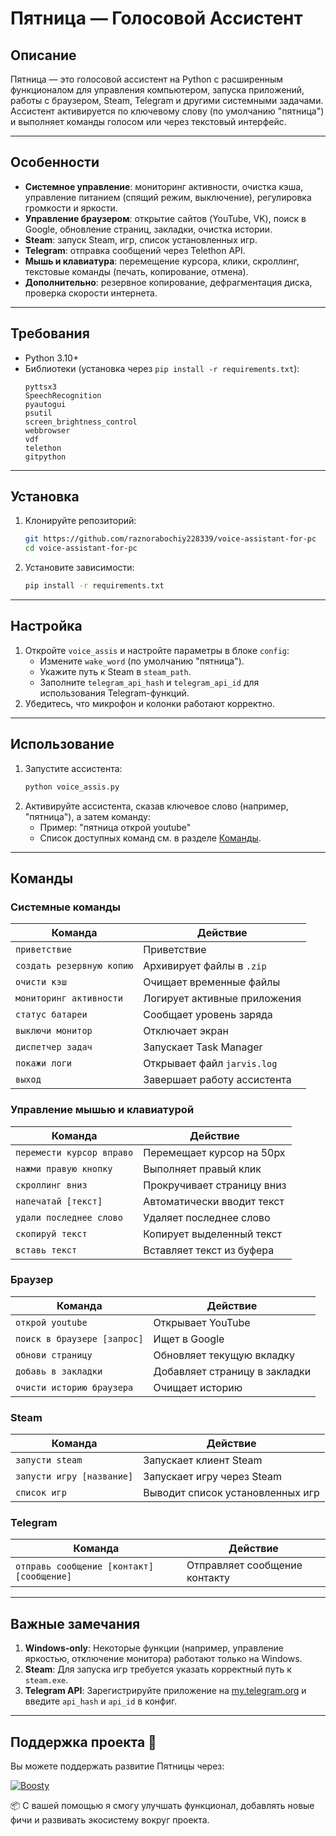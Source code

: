 # Пятница — Голосовой Ассистент

## Описание
Пятница — это голосовой ассистент на Python с расширенным функционалом для управления компьютером, запуска приложений, работы с браузером, Steam, Telegram и другими системными задачами. Ассистент активируется по ключевому слову (по умолчанию "пятница") и выполняет команды голосом или через текстовый интерфейс.

---

## Особенности
- **Системное управление**: мониторинг активности, очистка кэша, управление питанием (спящий режим, выключение), регулировка громкости и яркости.
- **Управление браузером**: открытие сайтов (YouTube, VK), поиск в Google, обновление страниц, закладки, очистка истории.
- **Steam**: запуск Steam, игр, список установленных игр.
- **Telegram**: отправка сообщений через Telethon API.
- **Мышь и клавиатура**: перемещение курсора, клики, скроллинг, текстовые команды (печать, копирование, отмена).
- **Дополнительно**: резервное копирование, дефрагментация диска, проверка скорости интернета.

---

## Требования
- Python 3.10+
- Библиотеки (установка через `pip install -r requirements.txt`):
  ```plaintext
  pyttsx3
  SpeechRecognition
  pyautogui
  psutil
  screen_brightness_control
  webbrowser
  vdf
  telethon
  gitpython
  ```

---

## Установка
1. Клонируйте репозиторий:
   ```bash
   git https://github.com/raznorabochiy228339/voice-assistant-for-pc
   cd voice-assistant-for-pc
   ```
2. Установите зависимости:
   ```bash
   pip install -r requirements.txt
   ```
---

## Настройка
1. Откройте `voice_assis` и настройте параметры в блоке `config`:
   - Измените `wake_word` (по умолчанию "пятница").
   - Укажите путь к Steam в `steam_path`.
   - Заполните `telegram_api_hash` и `telegram_api_id` для использования Telegram-функций.
2. Убедитесь, что микрофон и колонки работают корректно.

---

## Использование
1. Запустите ассистента:
   ```bash
   python voice_assis.py
   ```
2. Активируйте ассистента, сказав ключевое слово (например, "пятница"), а затем команду:
   - Пример: "пятница открой youtube"
   - Список доступных команд см. в разделе [Команды](#команды).

---

## Команды
### Системные команды
| Команда                     | Действие                          |
|-----------------------------|-----------------------------------|
| `приветствие`               | Приветствие                      |
| `создать резервную копию`   | Архивирует файлы в `.zip`        |
| `очисти кэш`                | Очищает временные файлы          |
| `мониторинг активности`     | Логирует активные приложения     |
| `статус батареи`            | Сообщает уровень заряда          |
| `выключи монитор`           | Отключает экран                  |
| `диспетчер задач`           | Запускает Task Manager           |
| `покажи логи`               | Открывает файл `jarvis.log`      |
| `выход`                     | Завершает работу ассистента      |

### Управление мышью и клавиатурой
| Команда                     | Действие                          |
|-----------------------------|-----------------------------------|
| `перемести курсор вправо`   | Перемещает курсор на 50px        |
| `нажми правую кнопку`       | Выполняет правый клик             |
| `скроллинг вниз`            | Прокручивает страницу вниз      |
| `напечатай [текст]`         | Автоматически вводит текст       |
| `удали последнее слово`    | Удаляет последнее слово          |
| `скопируй текст`            | Копирует выделенный текст        |
| `вставь текст`              | Вставляет текст из буфера        |

### Браузер
| Команда                     | Действие                          |
|-----------------------------|-----------------------------------|
| `открой youtube`            | Открывает YouTube                |
| `поиск в браузере [запрос]` | Ищет в Google                    |
| `обнови страницу`           | Обновляет текущую вкладку        |
| `добавь в закладки`         | Добавляет страницу в закладки    |
| `очисти историю браузера`   | Очищает историю                   |

### Steam
| Команда                     | Действие                          |
|-----------------------------|-----------------------------------|
| `запусти steam`             | Запускает клиент Steam           |
| `запусти игру [название]`   | Запускает игру через Steam       |
| `список игр`                | Выводит список установленных игр |

### Telegram
| Команда                     | Действие                          |
|-----------------------------|-----------------------------------|
| `отправь сообщение [контакт] [сообщение]` | Отправляет сообщение контакту |

---

## Важные замечания
1. **Windows-only**: Некоторые функции (например, управление яркостью, отключение монитора) работают только на Windows.
2. **Steam**: Для запуска игр требуется указать корректный путь к `steam.exe`.
3. **Telegram API**: Зарегистрируйте приложение на [my.telegram.org](https://my.telegram.org/) и введите `api_hash` и `api_id` в конфиг.

---

## Поддержка проекта 💸
Вы можете поддержать развитие Пятницы через:

<a href="https://boosty.to/voice_assis">
<img src="https://img.shields.io/badge/Поддержать%20на-Boosty-red?style=flat-square&logo=boosty" alt="Boosty">
</a>

📦 С вашей помощью я смогу улучшать функционал, добавлять новые фичи и развивать экосистему вокруг проекта. 